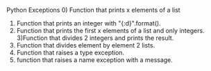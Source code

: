 Python Exceptions
0) Function that prints x elements of a list
1) Function that prints an integer with "{:d}".format().
2) Function that prints the first x elements of a list and only integers.
3)Function that divides 2 integers and prints the result.
4) Function that divides element by element 2 lists.
5)  Function that raises a type exception.
6) function that raises a name exception with a message.
